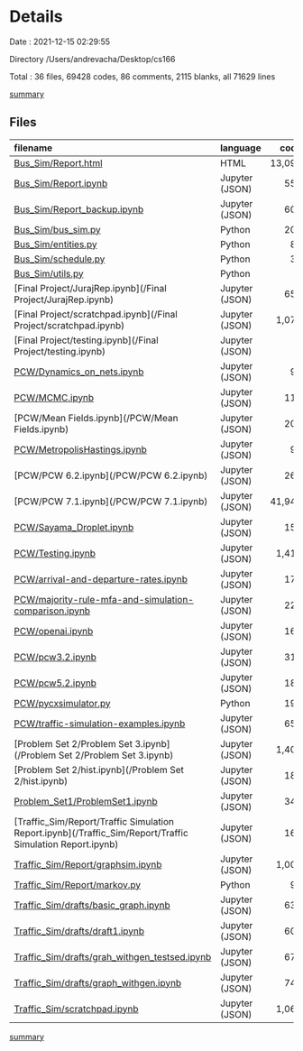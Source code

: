 # Details

Date : 2021-12-15 02:29:55

Directory /Users/andrevacha/Desktop/cs166

Total : 36 files,  69428 codes, 86 comments, 2115 blanks, all 71629 lines

[summary](results.md)

## Files
| filename | language | code | comment | blank | total |
| :--- | :--- | ---: | ---: | ---: | ---: |
| [Bus_Sim/Report.html](/Bus_Sim/Report.html) | HTML | 13,090 | 2 | 1,869 | 14,961 |
| [Bus_Sim/Report.ipynb](/Bus_Sim/Report.ipynb) | Jupyter (JSON) | 551 | 0 | 0 | 551 |
| [Bus_Sim/Report_backup.ipynb](/Bus_Sim/Report_backup.ipynb) | Jupyter (JSON) | 605 | 0 | 0 | 605 |
| [Bus_Sim/bus_sim.py](/Bus_Sim/bus_sim.py) | Python | 208 | 27 | 89 | 324 |
| [Bus_Sim/entities.py](/Bus_Sim/entities.py) | Python | 84 | 18 | 40 | 142 |
| [Bus_Sim/schedule.py](/Bus_Sim/schedule.py) | Python | 33 | 1 | 12 | 46 |
| [Bus_Sim/utils.py](/Bus_Sim/utils.py) | Python | 6 | 0 | 4 | 10 |
| [Final Project/JurajRep.ipynb](/Final Project/JurajRep.ipynb) | Jupyter (JSON) | 653 | 0 | 1 | 654 |
| [Final Project/scratchpad.ipynb](/Final Project/scratchpad.ipynb) | Jupyter (JSON) | 1,079 | 0 | 1 | 1,080 |
| [Final Project/testing.ipynb](/Final Project/testing.ipynb) | Jupyter (JSON) | 0 | 0 | 1 | 1 |
| [PCW/Dynamics_on_nets.ipynb](/PCW/Dynamics_on_nets.ipynb) | Jupyter (JSON) | 96 | 0 | 1 | 97 |
| [PCW/MCMC.ipynb](/PCW/MCMC.ipynb) | Jupyter (JSON) | 115 | 0 | 1 | 116 |
| [PCW/Mean Fields.ipynb](/PCW/Mean Fields.ipynb) | Jupyter (JSON) | 203 | 0 | 0 | 203 |
| [PCW/MetropolisHastings.ipynb](/PCW/MetropolisHastings.ipynb) | Jupyter (JSON) | 99 | 0 | 1 | 100 |
| [PCW/PCW 6.2.ipynb](/PCW/PCW 6.2.ipynb) | Jupyter (JSON) | 262 | 0 | 1 | 263 |
| [PCW/PCW 7.1.ipynb](/PCW/PCW 7.1.ipynb) | Jupyter (JSON) | 41,947 | 0 | 1 | 41,948 |
| [PCW/Sayama_Droplet.ipynb](/PCW/Sayama_Droplet.ipynb) | Jupyter (JSON) | 151 | 0 | 0 | 151 |
| [PCW/Testing.ipynb](/PCW/Testing.ipynb) | Jupyter (JSON) | 1,413 | 0 | 0 | 1,413 |
| [PCW/arrival-and-departure-rates.ipynb](/PCW/arrival-and-departure-rates.ipynb) | Jupyter (JSON) | 170 | 0 | 1 | 171 |
| [PCW/majority-rule-mfa-and-simulation-comparison.ipynb](/PCW/majority-rule-mfa-and-simulation-comparison.ipynb) | Jupyter (JSON) | 227 | 0 | 1 | 228 |
| [PCW/openai.ipynb](/PCW/openai.ipynb) | Jupyter (JSON) | 161 | 0 | 1 | 162 |
| [PCW/pcw3.2.ipynb](/PCW/pcw3.2.ipynb) | Jupyter (JSON) | 314 | 0 | 0 | 314 |
| [PCW/pcw5.2.ipynb](/PCW/pcw5.2.ipynb) | Jupyter (JSON) | 186 | 0 | 0 | 186 |
| [PCW/pycxsimulator.py](/PCW/pycxsimulator.py) | Python | 196 | 31 | 49 | 276 |
| [PCW/traffic-simulation-examples.ipynb](/PCW/traffic-simulation-examples.ipynb) | Jupyter (JSON) | 656 | 0 | 1 | 657 |
| [Problem Set 2/Problem Set 3.ipynb](/Problem Set 2/Problem Set 3.ipynb) | Jupyter (JSON) | 1,406 | 0 | 1 | 1,407 |
| [Problem Set 2/hist.ipynb](/Problem Set 2/hist.ipynb) | Jupyter (JSON) | 189 | 0 | 1 | 190 |
| [Problem_Set1/ProblemSet1.ipynb](/Problem_Set1/ProblemSet1.ipynb) | Jupyter (JSON) | 348 | 0 | 1 | 349 |
| [Traffic_Sim/Report/Traffic Simulation Report.ipynb](/Traffic_Sim/Report/Traffic Simulation Report.ipynb) | Jupyter (JSON) | 165 | 0 | 1 | 166 |
| [Traffic_Sim/Report/graphsim.ipynb](/Traffic_Sim/Report/graphsim.ipynb) | Jupyter (JSON) | 1,004 | 0 | 1 | 1,005 |
| [Traffic_Sim/Report/markov.py](/Traffic_Sim/Report/markov.py) | Python | 91 | 7 | 30 | 128 |
| [Traffic_Sim/drafts/basic_graph.ipynb](/Traffic_Sim/drafts/basic_graph.ipynb) | Jupyter (JSON) | 631 | 0 | 1 | 632 |
| [Traffic_Sim/drafts/draft1.ipynb](/Traffic_Sim/drafts/draft1.ipynb) | Jupyter (JSON) | 601 | 0 | 1 | 602 |
| [Traffic_Sim/drafts/grah_withgen_testsed.ipynb](/Traffic_Sim/drafts/grah_withgen_testsed.ipynb) | Jupyter (JSON) | 675 | 0 | 1 | 676 |
| [Traffic_Sim/drafts/graph_withgen.ipynb](/Traffic_Sim/drafts/graph_withgen.ipynb) | Jupyter (JSON) | 749 | 0 | 1 | 750 |
| [Traffic_Sim/scratchpad.ipynb](/Traffic_Sim/scratchpad.ipynb) | Jupyter (JSON) | 1,064 | 0 | 1 | 1,065 |

[summary](results.md)